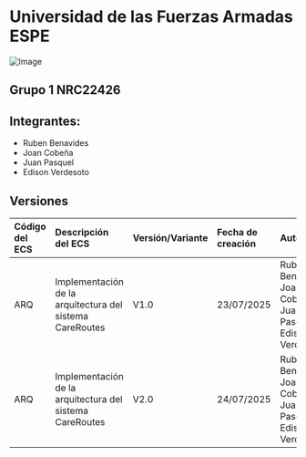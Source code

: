 # Universidad de las Fuerzas Armadas ESPE
![Image](https://github.com/user-attachments/assets/6eea1ab2-5539-4c62-911d-75f0a347322e)

## Grupo 1 NRC22426 

## Integrantes:
- Ruben Benavides 
- Joan Cobeña 
- Juan Pasquel 
- Edison Verdesoto 

## Versiones

| Código del ECS | Descripción del ECS | Versión/Variante | Fecha de creación | Autor(es) | Localización | Observaciones |
| :--- | :--- | :--- | :--- | :--- | :--- | :--- |
| ARQ | Implementación de la arquitectura del sistema CareRoutes | V1.0 | 23/07/2025 | Ruben Benavides, Joan Cobeña, Juan Pasquel, Edison Verdesoto | 22426_G1_ADS\BIBLIOTECA DE TRABAJO\3. DISEÑO\Diagrama_Arquitectura\Diagrama-Arquitectura.pdf | Representación inicial de la arquitectura del sistema |
| ARQ | Implementación de la arquitectura del sistema CareRoutes | V2.0 | 24/07/2025 | Ruben Benavides, Joan Cobeña, Juan Pasquel, Edison Verdesoto | 22426_G1_ADS\BIBLIOTECA DE TRABAJO\3. DISEÑO\Diagrama_Arquitectura\Diagrama de Arquitectura V2.pdf | Optimización del diseño arquitectónico original |


